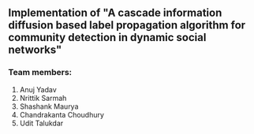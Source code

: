## Implementation of "A cascade information diffusion based label propagation algorithm for community detection in dynamic social networks"

### Team members: 
1. Anuj Yadav
2. Nrittik Sarmah
3. Shashank Maurya
4. Chandrakanta Choudhury
5. Udit Talukdar